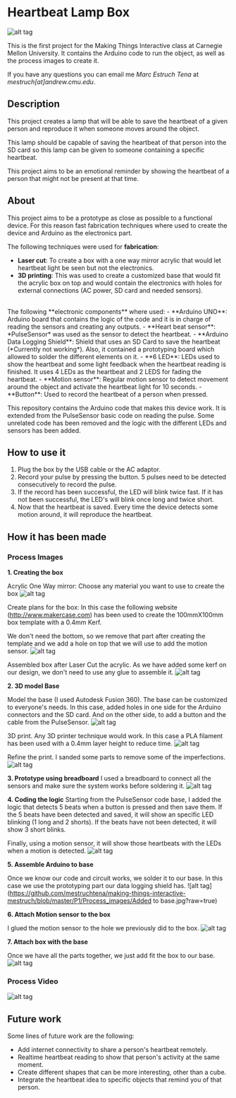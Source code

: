 
# Heartbeat Lamp Box
![alt tag](https://github.com/mestruchtena/making-things-interactive-mestruch/blob/master/P1/Process_images/final_image.jpg?raw=true)

This is the first project for the Making Things Interactive class at Carnegie Mellon University. It contains the Arduino code to run the object, as well as the process images to create it.

If you have any questions you can email me *Marc Estruch Tena* at *mestruch[at]andrew.cmu.edu*.

## Description
This project creates a lamp that will be able to save the heartbeat of a given person and reproduce it when someone moves around the object.

This lamp should be capable of saving the heartbeat of that person into the SD card so this lamp can be given to someone containing a specific heartbeat.

This project aims to be an emotional reminder by showing the heartbeat of a person that might not be present at that time.

## About

This project aims to be a prototype as close as possible to a functional device. For this reason fast fabrication techniques where used to create the device and Arduino as the electronics part.

The following techniques were used for **fabrication**:
- **Laser cut**: To create a box with a one way mirror acrylic that would let heartbeat light be seen but not the electronics.
- **3D printing**: This was used to create a customized base that would fit the acrylic box on top and would contain the electronics with holes for external connections (AC power, SD card and needed sensors).

<br>
The following **electronic components** where used:
- **Arduino UNO**: Arduino board that contains the logic of the code and it is in charge of reading the sensors and creating any outputs.
- **Heart beat sensor**: *PulseSensor* was used as the sensor to detect the heartbeat.
- **Arduino Data Logging Shield**: Shield that uses an SD Card to save the heartbeat (*Currently not working*). Also, it contained a prototyping board which allowed to solder the different elements on it.
- **6 LED**: LEDs used to show the heartbeat and some light feedback when the heartbeat reading is finished. It uses 4 LEDs as the heartbeat and 2 LEDS for fading the heartbeat.
- **Motion sensor**: Regular motion sensor to detect movement around the object and activate the heartbeat light for 10 seconds.
- **Button**: Used to record the heartbeat of a person when pressed.

This repository contains the Arduino code that makes this device work. It is extended from the PulseSensor basic code on reading the pulse. Some unrelated code has been removed and the logic with the different LEDs and sensors has been added.


## How to use it
1. Plug the box by the USB cable or the AC adaptor.
2. Record your pulse by pressing the button. 5 pulses need to be detected consecutively to record the pulse.
3. If the record has been successful, the LED will blink twice fast. If it has not been successful, the LED's will blink once long and twice short.
4. Now that the heartbeat is saved. Every time the device detects some motion around, it will reproduce the heartbeat.



## How it has been made
### Process Images

**1. Creating the box**

Acrylic One Way mirror: Choose any material you want to use to create the box
![alt tag](https://github.com/mestruchtena/making-things-interactive-mestruch/blob/master/P1/Process_images/Acrylic_before.jpg?raw=true)

Create plans for the box: In this case the following website (http://www.makercase.com) has been used to create the 100mmX100mm box template with a 0.4mm Kerf.

We don't need the bottom, so we remove that part after creating the template and we add a hole on top that we will use to add the motion sensor.
![alt tag](https://github.com/mestruchtena/making-things-interactive-mestruch/blob/master/P1/Process_images/plan_box.jpg?raw=true)

Assembled box after Laser Cut the acrylic. As we have added some kerf on our design, we don't need to use any glue to assemble it.
![alt tag](https://github.com/mestruchtena/making-things-interactive-mestruch/blob/master/P1/Process_images/Acrylic_after.jpg?raw=true)


**2. 3D model Base**

Model the base (I used Autodesk Fusion 360). The base can be customized to everyone's needs. In this case, added holes in one side for the Arduino connectors and the SD card. And on the other side, to add a button and the cable from the PulseSensor.
![alt tag](https://github.com/mestruchtena/making-things-interactive-mestruch/blob/master/P1/Process_images/Base_model.jpg?raw=true)

3D print. Any 3D printer technique would work. In this case a PLA filament has been used with a 0.4mm layer height to reduce time.
![alt tag](https://github.com/mestruchtena/making-things-interactive-mestruch/blob/master/P1/Process_images/3D_print.jpg?raw=true)

Refine the print. I sanded some parts to remove some of the imperfections.
![alt tag](https://github.com/mestruchtena/making-things-interactive-mestruch/blob/master/P1/Process_images/3D_print_base.jpg?raw=true)

**3. Prototype using breadboard**
I used a breadboard to connect all the sensors and make sure the system works before soldering it.
![alt tag](https://github.com/mestruchtena/making-things-interactive-mestruch/blob/master/P1/Process_images/Prototype_circuit.jpg?raw=true)

**4. Coding the logic**
Starting from the PulseSensor code base, I added the logic that detects 5 beats when a button is pressed and then save them. If the 5 beats have been detected and saved, it will show an specific LED blinking (1 long and 2 shorts). If the beats have not been detected, it will show 3 short blinks.

Finally, using a motion sensor, it will show those heartbeats with the LEDs when a motion is detected.
![alt tag](https://github.com/mestruchtena/making-things-interactive-mestruch/blob/master/P1/Process_images/coding.jpg?raw=true)

**5. Assemble Arduino to base**

Once we know our code and circuit works, we solder it to our base. In this case we use the prototyping part our data logging shield has.
![alt tag](https://github.com/mestruchtena/making-things-interactive-mestruch/blob/master/P1/Process_images/Added to base.jpg?raw=true)

**6. Attach Motion sensor to the box**

I glued the motion sensor to the hole we previously did to the box.
![alt tag](https://github.com/mestruchtena/making-things-interactive-mestruch/blob/master/P1/Process_images/Box_motion_sensor.jpg?raw=true)

**7. Attach box with the base**

Once we have all the parts together, we just add fit the box to our base.
![alt tag](https://github.com/mestruchtena/making-things-interactive-mestruch/blob/master/P1/Process_images/Base_box_motion_sensor.jpg?raw=true)



### Process Video
![alt tag](https://github.com/mestruchtena/making-things-interactive-mestruch/blob/master/P1/Process_images/process_gif.gif?raw=true)

## Future work
Some lines of future work are the following:

* Add internet connectivity to share a person's heartbeat remotely.
* Realtime heartbeat reading to show that person's activity at the same moment.
* Create different shapes that can be more interesting, other than a cube.
* Integrate the heartbeat idea to specific objects that remind you of that person.
